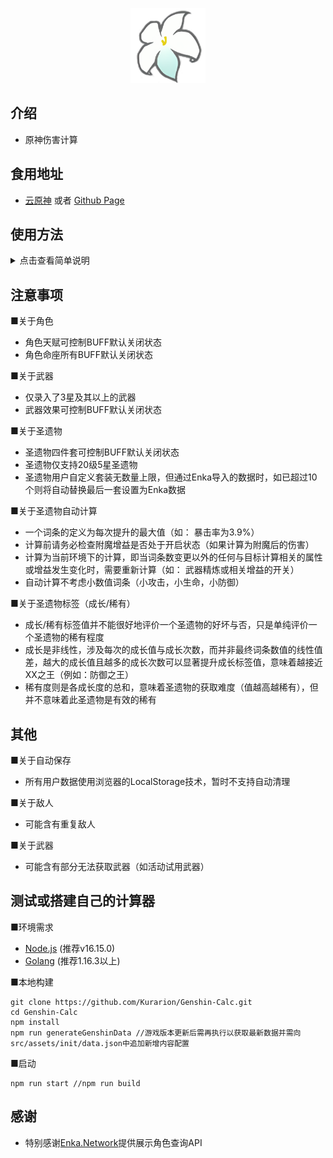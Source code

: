 
<p align="center">
    <img src="./logo-readme.png" height="120">
<p>


## 介绍

+ 原神伤害计算

## 食用地址

+ <a href="https://genshin-calc.sirokuma.cc/" target="_blank">云原神</a> 或者 <a href="https://kurarion.github.io/Genshin-Calc/" target="_blank">Github Page</a> 

## 使用方法

<details>
    <summary>点击查看简单说明</summary>
    <img src="./doc/example_ch_sim_1.png">
    <br>
    <img src="./doc/example_ch_sim_2.png">
</details>

## 注意事项

■关于角色 

+ 角色天赋可控制BUFF默认关闭状态
+ 角色命座所有BUFF默认关闭状态

■关于武器

+ 仅录入了3星及其以上的武器
+ 武器效果可控制BUFF默认关闭状态

■关于圣遗物

+ 圣遗物四件套可控制BUFF默认关闭状态
+ 圣遗物仅支持20级5星圣遗物
+ 圣遗物用户自定义套装无数量上限，但通过Enka导入的数据时，如已超过10个则将自动替换最后一套设置为Enka数据

■关于圣遗物自动计算

+ 一个词条的定义为每次提升的最大值（如： 暴击率为3.9%）
+ 计算前请务必检查附魔增益是否处于开启状态（如果计算为附魔后的伤害）
+ 计算为当前环境下的计算，即当词条数变更以外的任何与目标计算相关的属性或增益发生变化时，需要重新计算（如： 武器精炼或相关增益的开关）
+ 自动计算不考虑小数值词条（小攻击，小生命，小防御）

■关于圣遗物标签（成长/稀有）

+ 成长/稀有标签值并不能很好地评价一个圣遗物的好坏与否，只是单纯评价一个圣遗物的稀有程度
+ 成长是非线性，涉及每次的成长值与成长次数，而并非最终词条数值的线性值差，越大的成长值且越多的成长次数可以显著提升成长标签值，意味着越接近XX之王（例如：防御之王）
+ 稀有度则是各成长度的总和，意味着圣遗物的获取难度（值越高越稀有），但并不意味着此圣遗物是有效的稀有

## 其他

■关于自动保存

+ 所有用户数据使用浏览器的LocalStorage技术，暂时不支持自动清理

■关于敌人

+ 可能含有重复敌人

■关于武器

+ 可能含有部分无法获取武器（如活动试用武器）

## 测试或搭建自己的计算器

■环境需求

+ <a href="https://nodejs.org/en/download/" target="_blank">Node.js</a> (推荐v16.15.0)
+ <a href="https://go.dev/dl/" target="_blank">Golang</a> (推荐1.16.3以上)

■本地构建

```
git clone https://github.com/Kurarion/Genshin-Calc.git
cd Genshin-Calc
npm install
npm run generateGenshinData //游戏版本更新后需再执行以获取最新数据并需向src/assets/init/data.json中追加新增内容配置
```

■启动

```
npm run start //npm run build
```

## 感谢

+ 特别感谢<a href="https://github.com/EnkaNetwork/API-docs/" target="_blank">Enka.Network</a>提供展示角色查询API
